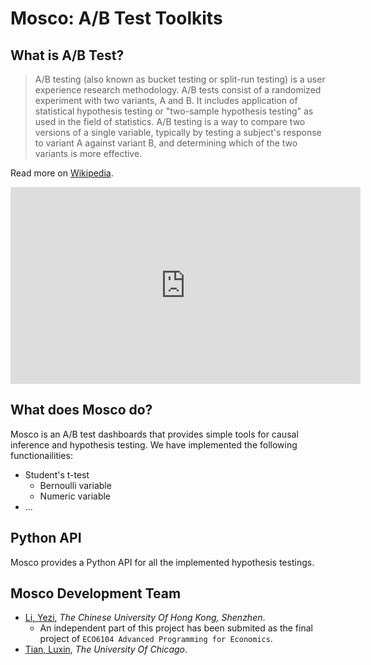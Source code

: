 # Mosco: A/B Test Toolkits

## What is A/B Test?

> A/B testing (also known as bucket testing or split-run testing) is a user experience research methodology. A/B tests consist of a randomized experiment with two variants, A and B. It includes application of statistical hypothesis testing or "two-sample hypothesis testing" as used in the field of statistics. A/B testing is a way to compare two versions of a single variable, typically by testing a subject's response to variant A against variant B, and determining which of the two variants is more effective.

Read more on [Wikipedia](https://en.wikipedia.org/wiki/A/B_testing). 

<iframe width="560" height="315" src="https://www.youtube.com/embed/zFMgpxG-chM" frameborder="0" allow="accelerometer; autoplay; clipboard-write; encrypted-media; gyroscope; picture-in-picture" allowfullscreen></iframe>

## What does Mosco do? 

Mosco is an A/B test dashboards that provides simple tools for causal inference and hypothesis testing. We have implemented the following functionailities: 

- Student's t-test 
  - Bernoulli variable
  - Numeric variable
- ...

## Python API 

Mosco provides a Python API for all the implemented hypothesis testings. 

## Mosco Development Team

- [Li, Yezi](mailto:yezili@link.cuhk.edu.cn), _The Chinese University Of Hong Kong, Shenzhen_. 
  - An independent part of this project has been submited as the final project of `ECO6104 Advanced Programming for Economics`. 
- [Tian, Luxin](https://github.com/luxin-tian), _The University Of Chicago_. 
